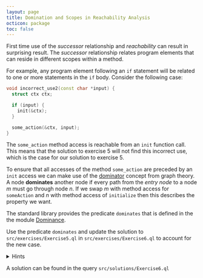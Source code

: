 ```yaml
---
layout: page
title: Domination and Scopes in Reachability Analysis
octicon: package
toc: false
---
```


First time use of the _successor_ relationship and _reachability_ can result in surprising result.
The _successor_ relationship relates program elements that can reside in different scopes within a method.

For example, any program element following an `if` statement will be related to one or more statements in the `if` body.
Consider the following case:

```cpp
void incorrect_use2(const char *input) {
  struct ctx ctx;

  if (input) {
    init(&ctx);
  }

  some_action(&ctx, input);
}
```

The `some_action` method access is reachable from an `init` function call.
This means that the solution to exercise 5 will not find this incorrect use, which is the case for our solution to exercise 5.

To ensure that all accesses of the method `some_action` are preceded by an `init` access we can make use of the [dominator](https://en.wikipedia.org/wiki/Dominator_(graph_theory)) concept from graph theory.
A node **dominates** another node if every path from the _entry node_ to a node _m_ must go through node _n_.
If we swap _m_ with method access for `someAction`  and _n_ with method access of `initialize` then this describes the property we want.

The standard library provides the predicate `dominates` that is defined in the the module [Dominance](https://codeql.github.com/codeql-standard-libraries/cpp/semmle/code/cpp/controlflow/Dominance.qll/module.Dominance.html).

Use the predicate `dominates` and update the solution to `src/exercises/Exercise5.ql` in  `src/exercises/Exercise6.ql` to account for the new case.

<details>
<summary>Hints</summary>

</details>

A solution can be found in the query `src/solutions/Exercise6.ql`
